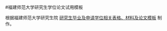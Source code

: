 #福建师范大学研究生学位论文试用模板

根据福建师范大学研究生院 
[研究生毕业及申请学位相关表格、材料及论文模板](http://yjsy.fjnu.edu.cn/15/76/c4249a71030/page.htm) 
制作。
